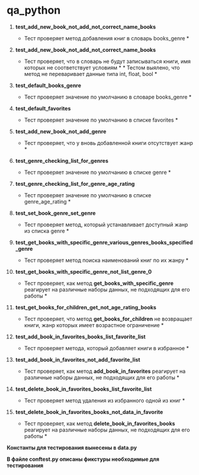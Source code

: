# qa_python
1) **test_add_new_book_not_add_not_correct_name_books**
	* Тест проверяет метод добавления книг в словарь books_genre *
	
2) **test_add_new_book_not_add_not_correct_name_books**
	* Тест проверяет, что в словарь не будут записываться книги, имя которых не соответствует условиям *
			* Тестом выялено, что метод не переваривает данные типа int, float, bool *
			
3)	**test_default_books_genre**
	 * Тест проверяет значение по умолчанию в словаре books_genre *
	 
4)	**test_default_favorites**
	 * Тест проверяет значение по умолчанию в списке favorites *
	 
5)	**test_add_new_book_not_add_genre**
	 * Тест проверяет, что у вновь добавленной книги отсутствует жанр *
	 
6)	**test_genre_checking_list_for_genres**
	 * Тест проверяет значение по умолчанию в списке genre *
	 
7)	**test_genre_checking_list_for_genre_age_rating**
	 * Тест проверяет значение по умолчанию в списке genre_age_rating *
	 
8)	**test_set_book_genre_set_genre**
	 * Тест проверяет метод, который устанавливает доступный жанр из списка genre *
	 
9)	**test_get_books_with_specific_genre_various_genres_books_specified_genre**
	 * Тест проверяет метод поиска наименований книг по их жанру *
	 
10)	**test_get_books_with_specific_genre_not_list_genre_0**
	 * Тест проверяет, как метод __get_books_with_specific_genre__ реагирует на различные наборы данных, не подходящих для его работы *
	 
11)	**test_get_books_for_children_get_not_age_rating_books**
	 * Тест проверяет, что метод __get_books_for_children__ не возвращает книги, жанр которых имеет возрастное ограничение *
	 
12)	**test_add_book_in_favorites_books_list_favorite_list**
	 * Тест проверяет метода, который добавляет книги в избранное *
	 
13) **test_add_book_in_favorites_not_add_favorite_list**
	 * Тест проверяет, как метод __add_book_in_favorites__ реагирует на различные наборы данных, не подходящих для его работы *
	 
14) **test_delete_book_in_favorites_books_list_favorite_list**
	 * Тест проверяет метод удаления из избранного одной из книг *
	 
15) **test_delete_book_in_favorites_books_not_data_in_favorite**
	 * Тест проверяет, как метод __delete_book_in_favorites_books__ реагирует на различные наборы данных, не подходящих для его работы *
	 
**Константы для тестирования вынесены в data.py**

**В файле conftest.py описаны фикстуры необходимые для тестирования**